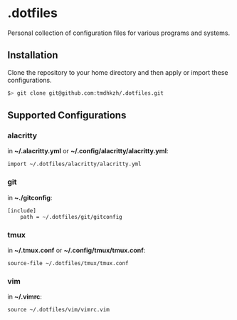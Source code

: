 # .dotfiles

Personal collection of configuration files for various programs and systems.

## Installation

Clone the repository to your home directory and then apply or import these configurations.

```bash
$> git clone git@github.com:tmdhkzh/.dotfiles.git
```

## Supported Configurations

### alacritty  
in **~/.alacritty.yml** or **~/.config/alacritty/alacritty.yml**:   
```
import ~/.dotfiles/alacritty/alacritty.yml
```

### git
in **~./gitconfig**:
```
[include]
	path = ~/.dotfiles/git/gitconfig
```

### tmux  
in **~/.tmux.conf** or **~/.config/tmux/tmux.conf**:   
```
source-file ~/.dotfiles/tmux/tmux.conf
```

### vim  
in **~/.vimrc**:   
```
source ~/.dotfiles/vim/vimrc.vim
```

